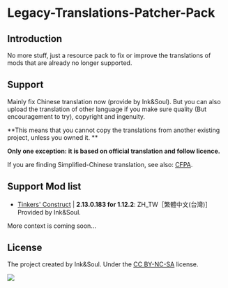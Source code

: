 # Legacy-Translations-Patcher-Pack
## Introduction
No more stuff, just a resource pack to fix or improve the translations of mods that are already no longer supported.

## Support
Mainly fix Chinese translation now (provide by Ink&amp;Soul). But you can also upload the translation of other language if you make sure quality (But encouragement to try), copyright and ingenuity.

**This means that you cannot copy the translations from another existing project, unless you owned it. **

**Only one exception: it is based on official translation and follow licence.**

If you are finding Simplified-Chinese translation, see also: [CFPA](https://github.com/CFPAOrg/Minecraft-Mod-Language-Package).

## Support Mod list

- [Tinkers' Construct](https://www.curseforge.com/minecraft/mc-mods/tinkers-construct) | **2.13.0.183 for 1.12.2**: ZH_TW［繁體中文(台灣)］Provided by Ink&amp;Soul.

More context is coming soon...

## License
The project created by Ink&amp;Soul. Under the [CC BY-NC-SA](https://creativecommons.org/licenses/by-nc-sa/4.0/) license.

![](https://mirrors.creativecommons.org/presskit/buttons/88x31/png/by-nc-sa.png)
